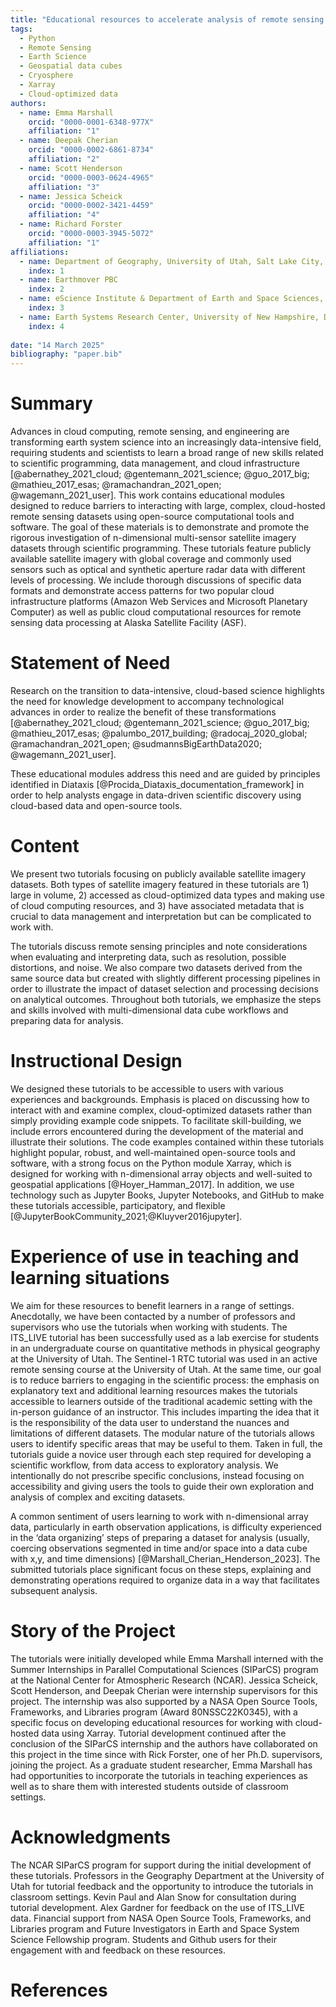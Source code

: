 ```yaml
---
title: "Educational resources to accelerate analysis of remote sensing data using cloud resources with Xarray"
tags:
  - Python
  - Remote Sensing
  - Earth Science
  - Geospatial data cubes
  - Cryosphere
  - Xarray
  - Cloud-optimized data
authors:
  - name: Emma Marshall
    orcid: "0000-0001-6348-977X"
    affiliation: "1"
  - name: Deepak Cherian
    orcid: "0000-0002-6861-8734"
    affiliation: "2"
  - name: Scott Henderson
    orcid: "0000-0003-0624-4965"
    affiliation: "3"
  - name: Jessica Scheick
    orcid: "0000-0002-3421-4459"
    affiliation: "4"
  - name: Richard Forster
    orcid: "0000-0003-3945-5072"
    affiliation: "1"
affiliations:
  - name: Department of Geography, University of Utah, Salt Lake City, UT, U.S.A.
    index: 1
  - name: Earthmover PBC
    index: 2
  - name: eScience Institute & Department of Earth and Space Sciences, University of Washington, Seattle, WA, U.S.A.
    index: 3
  - name: Earth Systems Research Center, University of New Hampshire, Durham, NH, U.S.A.
    index: 4
    
date: "14 March 2025"
bibliography: "paper.bib"
---
```


# Summary
Advances in cloud computing, remote sensing, and engineering are transforming earth system science into an increasingly data-intensive field, requiring students and scientists to learn a broad range of new skills related to scientific programming, data management, and cloud infrastructure [@abernathey_2021_cloud; @gentemann_2021_science; @guo_2017_big; @mathieu_2017_esas; @ramachandran_2021_open; @wagemann_2021_user]. This work contains educational modules designed to reduce barriers to interacting with large, complex, cloud-hosted remote sensing datasets using open-source computational tools and software. The goal of these materials is to demonstrate and promote the rigorous investigation of n-dimensional multi-sensor satellite imagery datasets through scientific programming. These tutorials feature publicly available satellite imagery with global coverage and commonly used sensors such as optical and synthetic aperture radar data with different levels of processing. We include thorough discussions of specific data formats and demonstrate access patterns for two popular cloud infrastructure platforms (Amazon Web Services and Microsoft Planetary Computer) as well as public cloud computational resources for remote sensing data processing at Alaska Satellite Facility (ASF).

# Statement of Need
Research on the transition to data-intensive, cloud-based science highlights the need for knowledge development to accompany technological advances in order to realize the benefit of these transformations [@abernathey_2021_cloud; @gentemann_2021_science; @guo_2017_big; @mathieu_2017_esas; @palumbo_2017_building; @radocaj_2020_global; @ramachandran_2021_open; @sudmannsBigEarthData2020; @wagemann_2021_user].

These educational modules address this need and are guided by principles identified in Diataxis [@Procida_Diataxis_documentation_framework] in order to help analysts engage in data-driven scientific discovery using cloud-based data and open-source tools.

# Content
We present two tutorials focusing on publicly available satellite imagery datasets. Both types of satellite imagery featured in these tutorials are 1) large in volume, 2) accessed as cloud-optimized data types and making use of cloud computing resources, and 3) have associated metadata that is crucial to data management and interpretation but can be complicated to work with. 

The tutorials discuss remote sensing principles and note considerations when evaluating and interpreting data, such as resolution, possible distortions, and noise. We also compare two datasets derived from the same source data but created with slightly different processing pipelines in order to illustrate the impact of dataset selection and processing decisions on analytical outcomes. Throughout both tutorials, we emphasize the steps and skills involved with multi-dimensional data cube workflows and preparing data for analysis.

# Instructional Design
We designed these tutorials to be accessible to users with various experiences and backgrounds. Emphasis is placed on discussing how to interact with and examine complex, cloud-optimized datasets rather than simply providing example code snippets. To facilitate skill-building, we include errors encountered during the development of the material and illustrate their solutions. The code examples contained within these tutorials highlight popular, robust, and well-maintained open-source tools and software, with a strong focus on the Python module Xarray, which is designed for working with n-dimensional array objects and well-suited to geospatial applications [@Hoyer_Hamman_2017]. In addition, we use technology such as Jupyter Books, Jupyter Notebooks, and GitHub to make these tutorials accessible, participatory, and flexible [@JupyterBookCommunity_2021;@Kluyver2016jupyter].

# Experience of use in teaching and learning situations
We aim for these resources to benefit learners in a range of settings. Anecdotally, we have been contacted by a number of professors and supervisors who use the tutorials when working with students. The ITS_LIVE tutorial has been successfully used as a lab exercise for students in an undergraduate course on quantitative methods in physical geography at the University of Utah. The Sentinel-1 RTC tutorial was used in an active remote sensing course at the University of Utah. At the same time, our goal is to reduce barriers to engaging in the scientific process: the emphasis on explanatory text and additional learning resources makes the tutorials accessible to learners outside of the traditional academic setting with the in-person guidance of an instructor. This includes imparting the idea that it is the responsibility of the data user to understand the nuances and limitations of different datasets. The modular nature of the tutorials allows users to identify specific areas that may be useful to them. Taken in full, the tutorials guide a novice user through each step required for developing a scientific workflow, from data access to exploratory analysis. We intentionally do not prescribe specific conclusions, instead focusing on accessibility and giving users the tools to guide their own exploration and analysis of complex and exciting datasets. 

A common sentiment of users learning to work with n-dimensional array data, particularly in earth observation applications, is difficulty experienced in the ‘data organizing’ steps of preparing a dataset for analysis (usually, coercing observations segmented in time and/or space into a data cube with x,y, and time dimensions) [@Marshall_Cherian_Henderson_2023]. The submitted tutorials place significant focus on these steps, explaining and demonstrating operations required to organize data in a way that facilitates subsequent analysis.

# Story of the Project
The tutorials were initially developed while Emma Marshall interned with the Summer Internships in Parallel Computational Sciences (SIParCS) program at the National Center for Atmospheric Research (NCAR). Jessica Scheick, Scott Henderson, and Deepak Cherian were internship supervisors for this project. The internship was also supported by a NASA Open Source Tools, Frameworks, and Libraries program (Award  80NSSC22K0345), with a specific focus on developing educational resources for working with cloud-hosted data using Xarray. Tutorial development continued after the conclusion of the SIParCS internship and the authors have collaborated on this project in the time since with Rick Forster, one of her Ph.D. supervisors, joining the project. As a graduate student researcher, Emma Marshall has had opportunities to incorporate the tutorials in teaching experiences as well as to share them with interested students outside of classroom settings.

# Acknowledgments
The NCAR SIParCS program for support during the initial development of these tutorials. Professors in the Geography Department at the University of Utah for tutorial feedback and the opportunity to introduce the tutorials in classroom settings. Kevin Paul and Alan Snow for consultation during tutorial development. Alex Gardner for feedback on the use of ITS_LIVE data. Financial support from NASA Open Source Tools, Frameworks, and Libraries program and Future Investigators in Earth and Space System Science Fellowship program. Students and Github users for their engagement with and feedback on these resources.

# References






